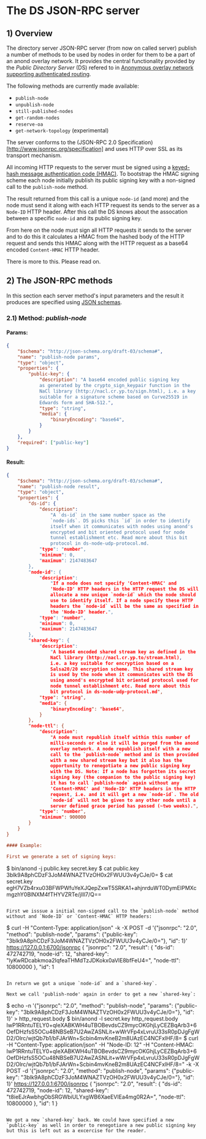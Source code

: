 # The DS JSON-RPC server

## 1) Overview

The directory server JSON-RPC server (from now on called server)
publish a number of methods to be used by nodes in order for them to
be a part of an anond overlay network. It provides the central
functionality provided by the *Public Directory Server* (DS) refered
to in [Anonymous overlay network supporting authenticated
routing](Schlegel-Wong-3.pdf).

The following methods are currently made available:

* `publish-node`
* `unpublish-node`
* `still-published-nodes`
* `get-random-nodes`
* `reserve-oa`
* `get-network-topology` (experimental)

The server conforms to the (JSON-RPC 2.0
Specification)[http://www.jsonrpc.org/specification] and uses HTTP
over SSL as its transport mechanism.

All incoming HTTP requests to the server must be signed using a
[keyed-hash message authentication code
(HMAC)](http://en.wikipedia.org/wiki/Hash-based_message_authentication_code).
To bootstrap the HMAC signing scheme each node initially publish its
public signing key with a non-signed call to the `publish-node` method.

The result returned from this call is a unique `node-id` (and more)
and the node must send it along with each HTTP request its sends to
the server as a `Node-ID` HTTP header. After this call the DS knows
about the assocation between a specific `node-id` and its public
signing key.

From here on the node must sign all HTTP requests it sends to the
server and to do this it calculates a HMAC from the hashed body of the
HTTP request and sends this HMAC along with the HTTP request as a
base64 encoded `Content-HMAC` HTTP header. 

There is more to this. Please read on.

## 2) The JSON-RPC methods

In this section each server method's input parameters and the result
it produces are specified using [JSON schemas](http://json-schema.org).

### 2.1) Method: *publish-node*

#### Params:

```json
{
    "$schema": "http://json-schema.org/draft-03/schema#",
    "name": "publish-node params",
    "type": "object",
    "properties": {
        "public-key": {
            "description": "A base64 encoded public signing key
            as generated by the crypto_sign_keypair function in the
            NaCl library (http://nacl.cr.yp.to/sign.html), i.e. a key
            suitable for a signature scheme based on Curve25519 in
            Edwards form and SHA-512.", 
            "type": "string",
            "media": {
                "binaryEncoding": "base64",
            }
        }
    },
    "required": ["public-key"]
}
```

#### Result:

```json
{
    "$schema": "http://json-schema.org/draft-03/schema#",
    "name": "publish-node result",
    "type": "object",
    "properties": {
        "ds-id": {
            "description":
                "A `ds-id` in the same number space as the
                `node-ids`. DS picks this `id` in order to identify
                itself when it communicates with nodes using anond's
                encrypted and bit oriented protocol used for node
                tunnel establishment etc. Read more about this bit
                protocol in ds-node-udp-protocol.md.
            "type": "number",
            "minimum": 0,
            "maximum": 2147483647
        },
        "node-id": {
            "description":
                "If a node does not specify 'Content-HMAC' and
                'Node-ID' HTTP headers in the HTTP request the DS will
                allocate a new unique `node-id` which the node should
                use to identify itself. If a node specify these HTTP
                headers the `node-id` will be the same as specified in
                the 'Node-ID' header.",
            "type": "number",
            "minimum": 0,
            "maximum": 2147483647
        },
        "shared-key": {
            "description":
                "A base64 encoded shared stream key as defined in the
                NaCl library (http://nacl.cr.yp.to/stream.html),
                i.e. a key suitable for encryption based on a
                Salsa20/20 encryption scheme. This shared stream key
                is used by the node when it communicates with the DS
                using anond's encrypted bit oriented protocol used for
                node tunnel establishment etc. Read more about this
                bit protocol in ds-node-udp-protocol.md",
            "type": "string",
            "media": {
                "binaryEncoding": "base64",
            }
        },
        "node-ttl": {
            "description":
                "A node must republish itself within this number of
                milli-seconds or else it will be purged from the anond
                overlay network. A node republish itself with a new
                call to the `publish-node` method and is then provided
                with a new shared stream key but it also has the
                opportunity to renegotiate a new public signing key
                with the DS. Note: If a node has forgotten its secret
                signing key (the companion to the public signing key)
                it has to call `publish-node` again without any
                'Content-HMAC' and 'Node-ID' HTTP headers in the HTTP
                request, i.e. and it will get a new `node-id`. The old
                `node-id` will not be given to any other node until a
                server defined grace period has passed (~two weeks).",
            "type": "number",
            "minimum": 900000
        }
    }
}

#### Example:

First we generate a set of signing keys:

```
$ bin/anond -j public.key secret.key
$ cat public.key 
3blk9A8phCDzF3JoM4WNAZTVzOH0x2FWUU3v4yCJe/0=
$ cat secret.key 
egH7VZb4rxu03BFWPWfuYeXJQepZxwT5SRKA1+ahjnrduWT0DymEIPMXcmgzhY0BlNXM4fTHYVZRTe/jIIl7/Q==
```

First we isssue a initial non-signed call to the `publish-node` method
without and `Node-ID` or `Content-HMAC` HTTP headers:

```
$ curl -H "Content-Type: application/json" -k -X POST -d '{"jsonrpc": "2.0", "method": "publish-node", "params": {"public-key": "3blk9A8phCDzF3JoM4WNAZTVzOH0x2FWUU3v4yCJe/0="}, "id": 1}' https://127.0.0.1:6700/jsonrpc
{
  "jsonrpc": "2.0",
  "result": {
    "ds-id": 472742719,
    "node-id": 12,
    "shared-key": "lyKwRDcabkmoa2IqfeaTHMdTzJDKokx0aVlE8bfFeU4=",
    "node-ttl": 10800000
  },
  "id": 1
```

In return we got a unique `node-id` and a `shared-key`.

Next we call 'publish-node' again in order to get a new `shared-key`:

```
$ echo -n '{"jsonrpc": "2.0", "method": "publish-node", "params": {"public-key": "3blk9A8phCDzF3JoM4WNAZTVzOH0x2FWUU3v4yCJe/0="}, "id": 1}' > http_request.body 
$ bin/anond -l secret.key http_request.body 
IwP1RRntuTELY0+qIeXABKWH4uTBOBevdsCZ9mycOKGhjLyCEZBqArb3+6OefDHzfsS5OCu48NBSeB7U2AwZASNLit+wWrVFp4xLvruU33sR0pDJgFgWD2/Olrc/wjtQb7b1/bFJArWn+Scbin4mvKneB2m8UAzEC4NCFxlHF/8=
$ curl -H "Content-Type: application/json" -H "Node-ID: 12" -H "Content-HMAC: IwP1RRntuTELY0+qIeXABKWH4uTBOBevdsCZ9mycOKGhjLyCEZBqArb3+6OefDHzfsS5OCu48NBSeB7U2AwZASNLit+wWrVFp4xLvruU33sR0pDJgFgWD2/Olrc/wjtQb7b1/bFJArWn+Scbin4mvKneB2m8UAzEC4NCFxlHF/8=" -k -X POST -d '{"jsonrpc": "2.0", "method": "publish-node", "params": {"public-key": "3blk9A8phCDzF3JoM4WNAZTVzOH0x2FWUU3v4yCJe/0="}, "id": 1}' https://127.0.0.1:6700/jsonrpc
{
  "jsonrpc": "2.0",
  "result": {
    "ds-id": 472742719,
    "node-id": 12,
    "shared-key": "t8ieEJrAwbhgObSRGWbiULYxgWB6XaeEVIEa4mg0R2A=",
    "node-ttl": 10800000
  },
  "id": 1
}
```

We got a new `shared-key` back. We could have specified a new
`public-key` as well in order to renegotiare a new public signing key
but this is left out as a excercise for the reader.
